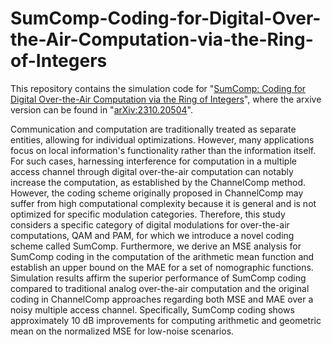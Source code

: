 # SumComp-Coding-for-Digital-Over-the-Air-Computation-via-the-Ring-of-Integers
This repository contains the simulation code for "[SumComp: Coding for Digital Over-the-Air Computation via the Ring of Integers](https://ieeexplore.ieee.org/abstract/document/10649590)", where the arxive version can be found in  "[arXiv:2310.20504](https://arxiv.org/abs/2310.20504)".

Communication and computation are traditionally treated as separate entities, allowing for individual optimizations. However, many applications focus on local information's functionality rather than the information itself. For such cases, harnessing interference for computation in a multiple access channel through digital over-the-air computation can notably increase the computation, as established by the ChannelComp method. However, the coding scheme originally proposed in ChannelComp may suffer from high computational complexity because it is general and is not optimized for specific modulation categories. Therefore, this study considers a specific category of digital modulations for over-the-air computations, QAM and PAM, for which we introduce a novel coding scheme called SumComp. Furthermore, we derive an MSE analysis for SumComp coding in the computation of the arithmetic mean function and establish an upper bound on the MAE for a set of nomographic functions. Simulation results affirm the superior performance of SumComp coding compared to traditional analog over-the-air computation and the original coding in ChannelComp approaches regarding both MSE and MAE over a noisy multiple access channel. Specifically, SumComp coding shows approximately 10 dB improvements for computing arithmetic and geometric mean on the normalized MSE for low-noise scenarios. 
